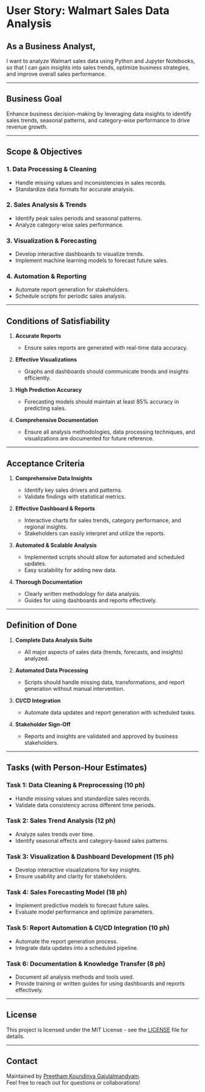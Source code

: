 # **User Story: Walmart Sales Data Analysis**

## **As a Business Analyst,**
I want to analyze Walmart sales data using Python and Jupyter Notebooks, so that I can gain insights into sales trends, optimize business strategies, and improve overall sales performance.

---

## **Business Goal**
Enhance business decision-making by leveraging data insights to identify sales trends, seasonal patterns, and category-wise performance to drive revenue growth.

---

## **Scope & Objectives**

### 1. **Data Processing & Cleaning**
- Handle missing values and inconsistencies in sales records.
- Standardize data formats for accurate analysis.

### 2. **Sales Analysis & Trends**
- Identify peak sales periods and seasonal patterns.
- Analyze category-wise sales performance.

### 3. **Visualization & Forecasting**
- Develop interactive dashboards to visualize trends.
- Implement machine learning models to forecast future sales.

### 4. **Automation & Reporting**
- Automate report generation for stakeholders.
- Schedule scripts for periodic sales analysis.

---

## **Conditions of Satisfiability**
1. **Accurate Reports**
   - Ensure sales reports are generated with real-time data accuracy.

2. **Effective Visualizations**
   - Graphs and dashboards should communicate trends and insights efficiently.

3. **High Prediction Accuracy**
   - Forecasting models should maintain at least 85% accuracy in predicting sales.

4. **Comprehensive Documentation**
   - Ensure all analysis methodologies, data processing techniques, and visualizations are documented for future reference.

---

## **Acceptance Criteria**
1. **Comprehensive Data Insights**
   - Identify key sales drivers and patterns.
   - Validate findings with statistical metrics.

2. **Effective Dashboard & Reports**
   - Interactive charts for sales trends, category performance, and regional insights.
   - Stakeholders can easily interpret and utilize the reports.

3. **Automated & Scalable Analysis**
   - Implemented scripts should allow for automated and scheduled updates.
   - Easy scalability for adding new data.

4. **Thorough Documentation**
   - Clearly written methodology for data analysis.
   - Guides for using dashboards and reports effectively.

---

## **Definition of Done**
1. **Complete Data Analysis Suite**
   - All major aspects of sales data (trends, forecasts, and insights) analyzed.

2. **Automated Data Processing**
   - Scripts should handle missing data, transformations, and report generation without manual intervention.

3. **CI/CD Integration**
   - Automate data updates and report generation with scheduled tasks.

4. **Stakeholder Sign-Off**
   - Reports and insights are validated and approved by business stakeholders.

---

## **Tasks (with Person-Hour Estimates)**

### **Task 1: Data Cleaning & Preprocessing (10 ph)**
- Handle missing values and standardize sales records.
- Validate data consistency across different time periods.

### **Task 2: Sales Trend Analysis (12 ph)**
- Analyze sales trends over time.
- Identify seasonal effects and category-based sales patterns.

### **Task 3: Visualization & Dashboard Development (15 ph)**
- Develop interactive visualizations for key insights.
- Ensure usability and clarity for stakeholders.

### **Task 4: Sales Forecasting Model (18 ph)**
- Implement predictive models to forecast future sales.
- Evaluate model performance and optimize parameters.

### **Task 5: Report Automation & CI/CD Integration (10 ph)**
- Automate the report generation process.
- Integrate data updates into a scheduled pipeline.

### **Task 6: Documentation & Knowledge Transfer (8 ph)**
- Document all analysis methods and tools used.
- Provide training or written guides for using dashboards and reports effectively.

---

## **License**
This project is licensed under the MIT License - see the [LICENSE](LICENSE) file for details.

---

## **Contact**
Maintained by [Preetham Koundinya Gajulalmandyam](https://github.com/PreethamKoundinyaGajulalmandyam).  
Feel free to reach out for questions or collaborations!


